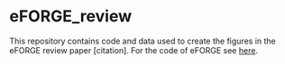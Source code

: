 # eFORGE_review

This repository contains code and data used to create the figures in the eFORGE review paper [citation]. For the code of eFORGE see [here](https://github.com/charlesbreeze/eForge).
